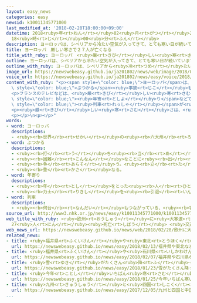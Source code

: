 ```yaml
---
layout: easy_news
categories: easy
newsid: k10011345771000
last_modified_at: '2018-02-28T18:00:00+09:00'
datetime: 2018<ruby>年<rt>ねん</rt></ruby>02<ruby>月<rt>がつ</rt></ruby>28<ruby>日<rt>にち</rt></ruby>
  18<ruby>時<rt>じ</rt></ruby>00<ruby>分<rt>ふん</rt></ruby>
description: ヨーロッパは、シベリアから冷たい空気が入ってきて、とても寒い日が続いています。
title: ヨーロッパ　厳しい寒さで２７人が亡くなる
title_with_ruby: ヨーロッパ　<ruby>厳<rt>きび</rt></ruby>しい<ruby>寒<rt>さむ</rt></ruby>さで２７<ruby>人<rt>にん</rt></ruby>が<ruby>亡<rt>な</rt></ruby>くなる
outline: ヨーロッパは、シベリアから冷たい空気が入ってきて、とても寒い日が続いています。
outline_with_ruby: ヨーロッパは、シベリアから<ruby>冷<rt>つめ</rt></ruby>たい<ruby>空気<rt>くうき</rt></ruby>が<ruby>入<rt>はい</rt></ruby>ってきて、とても<ruby>寒<rt>さむ</rt></ruby>い<ruby>日<rt>ひ</rt></ruby>が<ruby>続<rt>つづ</rt></ruby>いています。
image_url: https://newswebeasy.github.io/ja201802/news/web/image/2018/02/28/K10011345771_1802280924_1802280934_01_02.jpg
voice_url: https://newswebeasy.github.io/ja201802/news/easy/voice/2018/02/28/k10011345771000.mp3
content_with_ruby: "<p><span style=\"color: blue;\">ヨーロッパ</span>は、シベリアから<ruby>冷<rt>つめ</rt></ruby>たい<ruby>空気<rt>くうき</rt></ruby>が<ruby>入<rt>はい</rt></ruby>ってきて、とても<ruby>寒<rt>さむ</rt></ruby>い<ruby>日<rt>ひ</rt></ruby>が<ruby>続<rt>つづ</rt></ruby>いています。<ruby>雪<rt>ゆき</rt></ruby>もたくさん<ruby>降<rt>ふ</rt></ruby>っていて、<ruby>通<rt>とお</rt></ruby>ることができない<ruby>道<rt>みち</rt></ruby>もあります。<ruby>車<rt>くるま</rt></ruby>が<span\
  \ style=\"color: blue;\">ぶつかる</span><ruby>事故<rt>じこ</rt></ruby>も<ruby>続<rt>つづ</rt></ruby>いています。</p>\n\
  <p>フランスのテレビなどは、<ruby>厳<rt>きび</rt></ruby>しい<ruby>寒<rt>さむ</rt></ruby>さのためフランスやポーランドなど６つの<ruby>国<rt>くに</rt></ruby>で、２３<ruby>人<rt>にん</rt></ruby>が<ruby>亡<rt>な</rt></ruby>くなったと<ruby>伝<rt>つた</rt></ruby>えています。<ruby>道<rt>みち</rt></ruby>で<ruby>生活<rt>せいかつ</rt></ruby>していた<ruby>人<rt>ひと</rt></ruby>やお<span\
  \ style=\"color: blue;\"><ruby>年寄<rt>としよ</rt></ruby>り</span>などです。</p>\n<p>イギリスのテレビによると、イギリスでは<ruby>雪<rt>ゆき</rt></ruby>が<ruby>原因<rt>げんいん</rt></ruby>の<ruby>交通事故<rt>こうつうじこ</rt></ruby>で４<ruby>人<rt>にん</rt></ruby>が<ruby>亡<rt>な</rt></ruby>くなりました。たくさんの<ruby>学校<rt>がっこう</rt></ruby>が<ruby>休<rt>やす</rt></ruby>みになって、<ruby>多<rt>おお</rt></ruby>くの<span\
  \ style=\"color: blue;\"><ruby>列車<rt>れっしゃ</rt></ruby></span>が<ruby>運転<rt>うんてん</rt></ruby>をやめています。</p>\n\
  <p><ruby>厳<rt>きび</rt></ruby>しい<ruby>寒<rt>さむ</rt></ruby>さは、<ruby>来週<rt>らいしゅう</rt></ruby>まで<ruby>続<rt>つづ</rt></ruby>く<ruby>所<rt>ところ</rt></ruby>もありそうです。</p>\n\
  <p></p>\n<p></p>"
words:
- word: ヨーロッパ
  descriptions:
  - <ruby><rb>世界</rb><rt>せかい</rt></ruby>の<ruby><rb>六大州</rb><rt>ろくだいしゅう</rt></ruby>の<ruby><rb>一</rb><rt>ひと</rt></ruby>つ。アジアの<ruby><rb>北西</rb><rt>ほくせい</rt></ruby>、アフリカの<ruby><rb>北</rb><rt>きた</rt></ruby>にある。<ruby><rb>産業</rb><rt>さんぎょう</rt></ruby>や<ruby><rb>文化</rb><rt>ぶんか</rt></ruby>が<ruby><rb>発達</rb><rt>はったつ</rt></ruby>した<ruby><rb>国</rb><rt>くに</rt></ruby>が<ruby><rb>多</rb><rt>おお</rt></ruby>い。
- word: ぶつかる
  descriptions:
  - <ruby><rb>打</rb><rt>う</rt></ruby>ち<ruby><rb>当</rb><rt>あ</rt></ruby>たる。つき<ruby><rb>当</rb><rt>あ</rt></ruby>たる。
  - <ruby><rb>困難</rb><rt>こんなん</rt></ruby>なことに<ruby><rb>出</rb><rt>で</rt></ruby>あう。
  - <ruby><rb>争</rb><rt>あらそ</rt></ruby>う。<ruby><rb>立</rb><rt>た</rt></ruby>ち<ruby><rb>向</rb><rt>む</rt></ruby>かう。
  - <ruby><rb>重</rb><rt>かさ</rt></ruby>なる。
- word: 年寄り
  descriptions:
  - <ruby><rb>年</rb><rt>とし</rt></ruby>をとった<ruby><rb>人</rb><rt>ひと</rt></ruby>。<ruby><rb>老人</rb><rt>ろうじん</rt></ruby>。
  - <ruby><rb>力士</rb><rt>りきし</rt></ruby>を<ruby><rb>引退</rb><rt>いんたい</rt></ruby>して、<ruby><rb>日本</rb><rt>にほん</rt></ruby><ruby><rb>相撲</rb><rt>すもう</rt></ruby><ruby><rb>協会</rb><rt>きょうかい</rt></ruby>の<ruby><rb>役員</rb><rt>やくいん</rt></ruby>になった<ruby><rb>人</rb><rt>ひと</rt></ruby>。
- word: 列車
  descriptions:
  - <ruby><rb>何台</rb><rt>なんだい</rt></ruby>もつながっている、<ruby><rb>客車</rb><rt>きゃくしゃ</rt></ruby>や<ruby><rb>貨車</rb><rt>かしゃ</rt></ruby>。
source_url: http://www3.nhk.or.jp/news/easy/k10011345771000/k10011345771000.html
web_title_with_ruby: <ruby>欧州<rt>おうしゅう</rt></ruby>に<ruby>大寒波<rt>だいかんぱ</rt></ruby>
  27<ruby>人<rt>にん</rt></ruby><ruby>死亡<rt>しぼう</rt></ruby> <ruby>交通<rt>こうつう</rt></ruby><ruby>機関<rt>きかん</rt></ruby>にも<ruby>影響<rt>えいきょう</rt></ruby>
web_news_url: https://newswebeasy.github.io/news/web/2018/02/28/欧州に大寒波-27人死亡-交通機関にも影響
related_news:
- title: <ruby>福井県<rt>ふくいけん</rt></ruby>や<ruby>東北<rt>とうほく</rt></ruby>などで<ruby>雪<rt>ゆき</rt></ruby>が<ruby>続<rt>つづ</rt></ruby>くので<ruby>気<rt>き</rt></ruby>をつけて
  url: https://newswebeasy.github.io/news/easy/2018/02/13/福井県や東北などで雪が続くので気をつけて
- title: <ruby>福井県<rt>ふくいけん</rt></ruby>や<ruby>石川県<rt>いしかわけん</rt></ruby>などで<ruby>雪<rt>ゆき</rt></ruby>がたくさん<ruby>降<rt>ふ</rt></ruby>っている
  url: https://newswebeasy.github.io/news/easy/2018/02/07/福井県や石川県などで雪がたくさん降っている
- title: <ruby>雪<rt>ゆき</rt></ruby>がたくさん<ruby>降<rt>ふ</rt></ruby>って<ruby>東京<rt>とうきょう</rt></ruby>の<ruby>中心<rt>ちゅうしん</rt></ruby>で２３ｃm<ruby>積<rt>つ</rt></ruby>もる
  url: https://newswebeasy.github.io/news/easy/2018/01/23/雪がたくさん降って東京の中心で23cm積もる
- title: <ruby>今年<rt>ことし</rt></ruby>いちばん<ruby>寒<rt>さむ</rt></ruby>い<ruby>朝<rt>あさ</rt></ruby>　<ruby>東京<rt>とうきょう</rt></ruby>でもー４℃
  url: https://newswebeasy.github.io/news/easy/2018/01/25/今年いちばん寒い朝-東京でもー4C
- title: <ruby>九州<rt>きゅうしゅう</rt></ruby>と<ruby>四国<rt>しこく</rt></ruby>と<ruby>中国地方<rt>ちゅうごくちほう</rt></ruby>で<ruby>初雪<rt>はつゆき</rt></ruby>
  url: https://newswebeasy.github.io/news/easy/2017/12/05/九州と四国と中国地方で初雪
...
```

